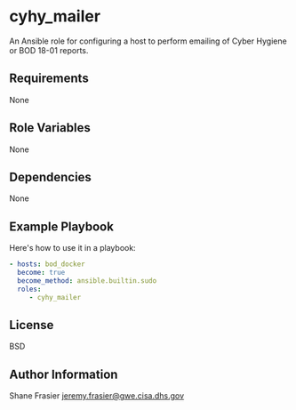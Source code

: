# cyhy_mailer #

An Ansible role for configuring a host to perform emailing of Cyber
Hygiene or BOD 18-01 reports.

## Requirements ##

None

## Role Variables ##

None

## Dependencies ##

None

## Example Playbook ##

Here's how to use it in a playbook:

```yaml
- hosts: bod_docker
  become: true
  become_method: ansible.builtin.sudo
  roles:
     - cyhy_mailer
```

## License ##

BSD

## Author Information ##

Shane Frasier <jeremy.frasier@gwe.cisa.dhs.gov>
